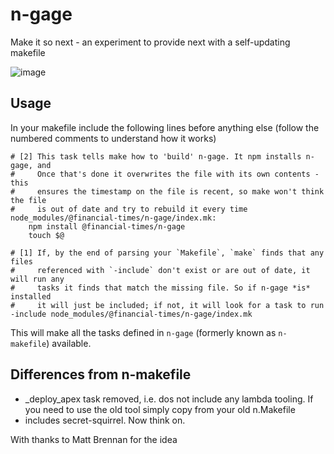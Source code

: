 # n-gage
Make it so next - an experiment to provide next with a self-updating makefile

![image](https://media.giphy.com/media/LTPvh458Wx0BO/giphy.gif)

## Usage

In your makefile include the following lines before anything else (follow the numbered comments to understand how it works)

```make
# [2] This task tells make how to 'build' n-gage. It npm installs n-gage, and
#     Once that's done it overwrites the file with its own contents - this
#     ensures the timestamp on the file is recent, so make won't think the file
#     is out of date and try to rebuild it every time
node_modules/@financial-times/n-gage/index.mk:
	npm install @financial-times/n-gage
	touch $@

# [1] If, by the end of parsing your `Makefile`, `make` finds that any files
#     referenced with `-include` don't exist or are out of date, it will run any
#     tasks it finds that match the missing file. So if n-gage *is* installed
#     it will just be included; if not, it will look for a task to run
-include node_modules/@financial-times/n-gage/index.mk
```

This will make all the tasks defined in `n-gage` (formerly known as `n-makefile`) available. 

## Differences from n-makefile
- _deploy_apex task removed, i.e. dos not include any lambda tooling. If you need to use the old tool simply copy from your old n.Makefile
- includes secret-squirrel. Now think on.

With thanks to Matt Brennan for the idea

